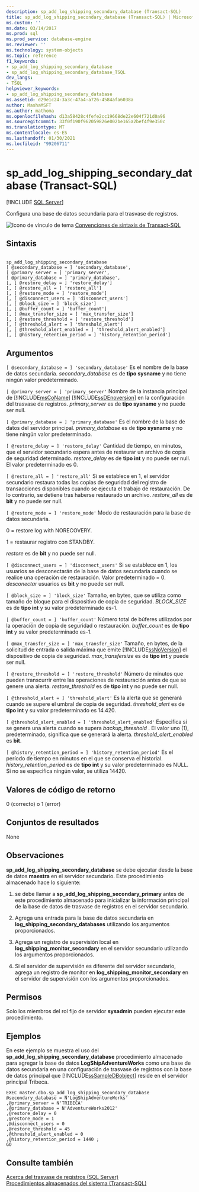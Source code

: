 ```yaml
---
description: sp_add_log_shipping_secondary_database (Transact-SQL)
title: sp_add_log_shipping_secondary_database (Transact-SQL) | Microsoft Docs
ms.custom: ''
ms.date: 03/14/2017
ms.prod: sql
ms.prod_service: database-engine
ms.reviewer: ''
ms.technology: system-objects
ms.topic: reference
f1_keywords:
- sp_add_log_shipping_secondary_database
- sp_add_log_shipping_secondary_database_TSQL
dev_langs:
- TSQL
helpviewer_keywords:
- sp_add_log_shipping_secondary_database
ms.assetid: d29e1c24-3a3c-47a4-a726-4584afa6038a
author: MashaMSFT
ms.author: mathoma
ms.openlocfilehash: d13a58428c4fefe2cc19668de22e604f721d0a96
ms.sourcegitcommit: 33f0f190f962059826e002be165a2bef4f9e350c
ms.translationtype: MT
ms.contentlocale: es-ES
ms.lasthandoff: 01/30/2021
ms.locfileid: "99206711"
---
```

# <a name="sp_add_log_shipping_secondary_database-transact-sql"></a>sp_add_log_shipping_secondary_database (Transact-SQL)
[!INCLUDE [SQL Server](../../includes/applies-to-version/sqlserver.md)]

  Configura una base de datos secundaria para el trasvase de registros.  
  
 ![Icono de vínculo de tema](../../database-engine/configure-windows/media/topic-link.gif "Icono de vínculo de tema") [Convenciones de sintaxis de Transact-SQL](../../t-sql/language-elements/transact-sql-syntax-conventions-transact-sql.md)  
  
## <a name="syntax"></a>Sintaxis  
  
```  
  
sp_add_log_shipping_secondary_database  
[ @secondary_database = ] 'secondary_database',  
[ @primary_server = ] 'primary_server',   
[ @primary_database = ] 'primary_database',  
[, [ @restore_delay = ] 'restore_delay']  
[, [ @restore_all = ] 'restore_all']  
[, [ @restore_mode = ] 'restore_mode']  
[, [ @disconnect_users = ] 'disconnect_users']  
[, [ @block_size = ] 'block_size']  
[, [ @buffer_count = ] 'buffer_count']  
[, [ @max_transfer_size = ] 'max_transfer_size']  
[, [ @restore_threshold = ] 'restore_threshold']   
[, [ @threshold_alert = ] 'threshold_alert']   
[, [ @threshold_alert_enabled = ] 'threshold_alert_enabled']   
[, [ @history_retention_period = ] 'history_retention_period']  
```  
  
## <a name="arguments"></a>Argumentos  
`[ @secondary_database = ] 'secondary_database'` Es el nombre de la base de datos secundaria. *secondary_database* es de **tipo sysname** y no tiene ningún valor predeterminado.  
  
`[ @primary_server = ] 'primary_server'` Nombre de la instancia principal de [!INCLUDE[msCoName](../../includes/msconame-md.md)] [!INCLUDE[ssDEnoversion](../../includes/ssdenoversion-md.md)] en la configuración del trasvase de registros. *primary_server* es de **tipo sysname** y no puede ser null.  
  
`[ @primary_database = ] 'primary_database'` Es el nombre de la base de datos del servidor principal. *primary_database* es de **tipo sysname** y no tiene ningún valor predeterminado.  
  
`[ @restore_delay = ] 'restore_delay'` Cantidad de tiempo, en minutos, que el servidor secundario espera antes de restaurar un archivo de copia de seguridad determinado. *restore_delay* es de **tipo int** y no puede ser null. El valor predeterminado es 0.  
  
`[ @restore_all = ] 'restore_all'` Si se establece en 1, el servidor secundario restaura todas las copias de seguridad del registro de transacciones disponibles cuando se ejecuta el trabajo de restauración. De lo contrario, se detiene tras haberse restaurado un archivo. *restore_all* es de **bit** y no puede ser null.  
  
`[ @restore_mode = ] 'restore_mode'` Modo de restauración para la base de datos secundaria.  
  
 0 = restore log with NORECOVERY.  
  
 1 = restaurar registro con STANDBY.  
  
 *restore* es de **bit** y no puede ser null.  
  
`[ @disconnect_users = ] 'disconnect_users'` Si se establece en 1, los usuarios se desconectarán de la base de datos secundaria cuando se realice una operación de restauración. Valor predeterminado = 0. *desconectar* usuarios es **bit** y no puede ser null.  
  
`[ @block_size = ] 'block_size'` Tamaño, en bytes, que se utiliza como tamaño de bloque para el dispositivo de copia de seguridad. *BLOCK_SIZE* es de **tipo int** y su valor predeterminado es-1.  
  
`[ @buffer_count = ] 'buffer_count'` Número total de búferes utilizados por la operación de copia de seguridad o restauración. *buffer_count* es de **tipo int** y su valor predeterminado es-1.  
  
`[ @max_transfer_size = ] 'max_transfer_size'` Tamaño, en bytes, de la solicitud de entrada o salida máxima que emite [!INCLUDE[ssNoVersion](../../includes/ssnoversion-md.md)] el dispositivo de copia de seguridad. *max_transfersize* es de **tipo int** y puede ser null.  
  
`[ @restore_threshold = ] 'restore_threshold'` Número de minutos que pueden transcurrir entre las operaciones de restauración antes de que se genere una alerta. *restore_threshold* es de **tipo int** y no puede ser null.  
  
`[ @threshold_alert = ] 'threshold_alert'` Es la alerta que se generará cuando se supere el umbral de copia de seguridad. *threshold_alert* es de **tipo int** y su valor predeterminado es 14.420.  
  
`[ @threshold_alert_enabled = ] 'threshold_alert_enabled'` Especifica si se genera una alerta cuando se supera *backup_threshold* . El valor uno (1), predeterminado, significa que se generará la alerta. *threshold_alert_enabled* es **bit**.  
  
`[ @history_retention_period = ] 'history_retention_period'` Es el período de tiempo en minutos en el que se conserva el historial. *history_retention_period* es de **tipo int** y su valor predeterminado es NULL. Si no se especifica ningún valor, se utiliza 14420.  
  
## <a name="return-code-values"></a>Valores de código de retorno  
 0 (correcto) o 1 (error)  
  
## <a name="result-sets"></a>Conjuntos de resultados  
 None  
  
## <a name="remarks"></a>Observaciones  
 **sp_add_log_shipping_secondary_database** se debe ejecutar desde la base de datos **maestra** en el servidor secundario. Este procedimiento almacenado hace lo siguiente:  
  
1.  se debe llamar a **sp_add_log_shipping_secondary_primary** antes de este procedimiento almacenado para inicializar la información principal de la base de datos de trasvase de registros en el servidor secundario.  
  
2.  Agrega una entrada para la base de datos secundaria en **log_shipping_secondary_databases** utilizando los argumentos proporcionados.  
  
3.  Agrega un registro de supervisión local en **log_shipping_monitor_secondary** en el servidor secundario utilizando los argumentos proporcionados.  
  
4.  Si el servidor de supervisión es diferente del servidor secundario, agrega un registro de monitor en **log_shipping_monitor_secondary** en el servidor de supervisión con los argumentos proporcionados.  
  
## <a name="permissions"></a>Permisos  
 Solo los miembros del rol fijo de servidor **sysadmin** pueden ejecutar este procedimiento.  
  
## <a name="examples"></a>Ejemplos  
 En este ejemplo se muestra el uso del **sp_add_log_shipping_secondary_database** procedimiento almacenado para agregar la base de datos **LogShipAdventureWorks** como una base de datos secundaria en una configuración de trasvase de registros con la base de datos principal que [!INCLUDE[ssSampleDBobject](../../includes/sssampledbobject-md.md)] reside en el servidor principal Tribeca.  
  
```  
EXEC master.dbo.sp_add_log_shipping_secondary_database   
@secondary_database = N'LogShipAdventureWorks'   
,@primary_server = N'TRIBECA'   
,@primary_database = N'AdventureWorks2012'   
,@restore_delay = 0   
,@restore_mode = 1   
,@disconnect_users = 0   
,@restore_threshold = 45     
,@threshold_alert_enabled = 0   
,@history_retention_period = 1440 ;  
GO  
```  
  
## <a name="see-also"></a>Consulte también  
 [Acerca del trasvase de registros &#40;SQL Server&#41;](../../database-engine/log-shipping/about-log-shipping-sql-server.md)   
 [Procedimientos almacenados del sistema &#40;Transact-SQL&#41;](../../relational-databases/system-stored-procedures/system-stored-procedures-transact-sql.md)  
  
  
